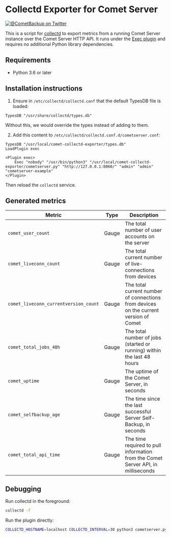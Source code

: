 # Collectd Exporter for Comet Server

[![@CometBackup on Twitter](https://img.shields.io/badge/twitter-%40CometBackup-blue.svg?style=flat)](https://twitter.com/CometBackup)

This is a script for [collectd](https://collectd.org/) to export metrics from a running Comet Server instance over the Comet Server HTTP API. It runs under the [Exec plugin](https://collectd.org/wiki/index.php/Plugin:Exec) and requires no additional Python library dependencies.

## Requirements

- Python 3.6 or later

## Installation instructions

1. Ensure in `/etc/collectd/collectd.conf` that the default TypesDB file is loaded:

```
TypesDB "/usr/share/collectd/types.db"
```

Without this, we would override the types instead of adding to them.

2. Add this content to `/etc/collectd/collectd.conf.d/cometserver.conf`:

```
TypesDB "/usr/local/comet-collectd-exporter/types.db"
LoadPlugin exec

<Plugin exec>
	Exec "nobody" "/usr/bin/python3" "/usr/local/comet-collectd-exporter/cometserver.py" "http://127.0.0.1:8060/" "admin" "admin" "cometserver-example"
</Plugin>
```

Then reload the `collectd` service.

## Generated metrics

|Metric                |Type  |Description
|----------------------|------|----
|`comet_user_count`    |Gauge |The total number of user accounts on the server
|`comet_liveconn_count`|Gauge |The total current number of live-connections from devices
|`comet_liveconn_currentversion_count`|Gauge |The total current number of connections from devices on the current version of Comet
|`comet_total_jobs_48h`|Gauge |The total number of jobs (started or running) within the last 48 hours
|`comet_uptime`        |Gauge |The uptime of the Comet Server, in seconds
|`comet_selfbackup_age`|Gauge |The time since the last successful Server Self-Backup, in seconds
|`comet_total_api_time`|Gauge |The time required to pull information from the Comet Server API, in milliseconds

## Debugging

Run collectd in the foreground:

```bash
collectd -f
```

Run the plugin directly:

```bash
COLLECTD_HOSTNAME=localhost COLLECTD_INTERVAL=30 python3 cometserver.py http://127.0.0.1:8060/ admin admin debug
```
